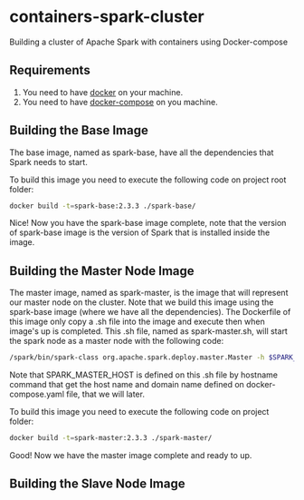 # containers-spark-cluster

Building a cluster of Apache Spark with containers using Docker-compose

## Requirements

1) You need to have [docker](https://docs.docker.com/install/) on your machine.
2) You need to have [docker-compose](https://docs.docker.com/compose/install/) on you machine.

## Building the Base Image

The base image, named as spark-base, have all the dependencies that Spark needs to start.

To build this image you need to execute the following code on project root folder:

```bash
docker build -t=spark-base:2.3.3 ./spark-base/
```

Nice! Now you have the spark-base image complete, note that the version of spark-base image is the version of Spark that is installed inside the image.

## Building the Master Node Image

The master image, named as spark-master, is the image that will represent our master node on the cluster. Note that we build this image using the spark-base image (where we have all the dependencies). The Dockerfile of this image only copy a .sh file into the image and execute then when image's up is completed. This .sh file, named as spark-master.sh, will start the spark node as a master node with the following code:

```bash
/spark/bin/spark-class org.apache.spark.deploy.master.Master -h $SPARK_MASTER_HOST
```
Note that SPARK_MASTER_HOST is defined on this .sh file by hostname command that get the host name and domain name defined on docker-compose.yaml file, that we will later.

To build this image you need to execute the following code on project folder:
```bash
docker build -t=spark-master:2.3.3 ./spark-master/
```

Good! Now we have the master image complete and ready to up.

## Building the Slave Node Image
